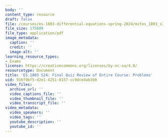 ```yaml
---
body: ''
content_type: resource
draft: false
file: /courses/es-1803-differential-equations-spring-2024/mites_1803_s24_practice-final-fullreview.pdf
file_size: 175609
file_type: application/pdf
image_metadata:
  caption: ''
  credit: ''
  image-alt: ''
learning_resource_types:
- Exams
license: https://creativecommons.org/licenses/by-nc-sa/4.0/
resourcetype: Document
title: 'ES.1803 S24: Final Quiz Review of Entire Course: Problems'
uid: 916f9bf5-d2e1-4251-8157-cc9dce4ab3b0
video_files:
  archive_url: ''
  video_captions_file: ''
  video_thumbnail_file: ''
  video_transcript_file: ''
video_metadata:
  video_speakers: ''
  video_tags: ''
  youtube_description: ''
  youtube_id: ''
---
```

